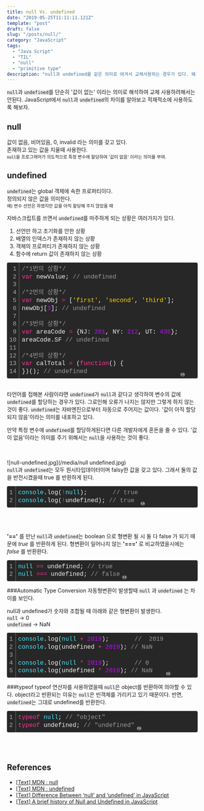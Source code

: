 ```yaml
---
title: null Vs. undefined
date: "2019-05-25T11:11:11.121Z"
template: "post"
draft: false
slug: "/posts/null/"
category: "JavaScript"
tags:
  - "Java Script"
  - "TIL"
  - "null"
  - "primitive type"
description: "null과 undefined를 같은 의미로 여겨서 교체사용하는 경우가 있다. 왜 이 둘을 교체해서 사용하면 안되는지에 관해 알아보자."
---
```

<head>
<style>
code {
  background-color: #ececec
}
</style>
</head>

<code>null</code>과 <code>undefined</code>를 단순히 '값이 없는' 이라는 의미로 해석하여 교체 사용하려해서는 안된다. JavaScript에서 <code>null</code>과 <code>undefined</code>의 차이를 알아보고 적재적소에 사용하도록 해보자.

## null
값이 없음, 비어있음, 0, invalid 라는 의미를 갖고 있다.<br>
존재하고 있는 값을 지울때 사용한다. <br>
<small><code>null</code>을 프로그래머가 의도적으로 특정 변수에 할당하여 '값이 없음' 이라는 의미를 부여.</small>


## undefined
<code>undefined</code>는 global 객체에 속한 프로퍼티이다. <br>
정의되지 않은 값을 의미한다. <br>
<small>예) 변수 선언은 하였지만 값을 아직 할당해 주지 않았을 때</small>

자바스크립트를 쓰면서 <code>undefined</code>를 마주하게 되는 상황은 여러가지가 있다.
1. 선언만 하고 초기화를 안한 상황
2. 배열의 인덱스가 존재하지 않는 상황
3. 객체의 프로퍼티가 존재하지 않는 상황
4. 함수에 return 값이 존재하지 않는 상황

<div class="colorscripter-code" style="color:#f0f0f0; font-size: 13px;font-family:Consolas, 'Liberation Mono', Menlo, Courier, monospace !important; position:relative !important; overflow:auto"><table class="colorscripter-code-table" style="margin:0; padding:0; border:none; background-color:#272727; border-radius:4px;" cellspacing="0" cellpadding="0"><tr><td style="padding:6px; border-right:2px solid #4f4f4f"><div style="margin:0; padding:0; word-break:normal; text-align:right; color:#aaa; font-family:Consolas, 'Liberation Mono', Menlo, Courier, monospace !important; line-height:130%"><div style="line-height:130%">1</div><div style="line-height:130%">2</div><div style="line-height:130%">3</div><div style="line-height:130%">4</div><div style="line-height:130%">5</div><div style="line-height:130%">6</div><div style="line-height:130%">7</div><div style="line-height:130%">8</div><div style="line-height:130%">9</div><div style="line-height:130%">10</div><div style="line-height:130%">11</div><div style="line-height:130%">12</div><div style="line-height:130%">13</div><div style="line-height:130%">14</div></div></td><td style="padding:6px 0"><div style="margin:0; padding:0; color:#f0f0f0; font-family:Consolas, 'Liberation Mono', Menlo, Courier, monospace !important; line-height:130%"><div style="padding:0 6px; white-space:pre; line-height:130%"><span style="color:#999999">/*1번의&nbsp;상황*/</span>&nbsp;</div><div style="padding:0 6px; white-space:pre; line-height:130%"><span style="color:#ff3399">var</span>&nbsp;newValue;&nbsp;<span style="color:#999999">//&nbsp;undefined</span></div><div style="padding:0 6px; white-space:pre; line-height:130%">&nbsp;</div><div style="padding:0 6px; white-space:pre; line-height:130%"><span style="color:#999999">/*2번의&nbsp;상황*/</span>&nbsp;</div><div style="padding:0 6px; white-space:pre; line-height:130%"><span style="color:#ff3399">var</span>&nbsp;newObj&nbsp;<span style="color:#0086b3"></span><span style="color:#ff3399">=</span>&nbsp;[<span style="color:#ffd500">'first'</span>,&nbsp;<span style="color:#ffd500">'second'</span>,&nbsp;<span style="color:#ffd500">'third'</span>];</div><div style="padding:0 6px; white-space:pre; line-height:130%">newObj[<span style="color:#c10aff">3</span>];&nbsp;<span style="color:#999999">//&nbsp;undefined</span></div><div style="padding:0 6px; white-space:pre; line-height:130%">&nbsp;</div><div style="padding:0 6px; white-space:pre; line-height:130%"><span style="color:#999999">/*3번의&nbsp;상황*/</span></div><div style="padding:0 6px; white-space:pre; line-height:130%"><span style="color:#ff3399">var</span>&nbsp;areaCode&nbsp;<span style="color:#0086b3"></span><span style="color:#ff3399">=</span>&nbsp;{NJ:&nbsp;<span style="color:#c10aff">201</span>,&nbsp;NY:&nbsp;<span style="color:#c10aff">212</span>,&nbsp;UT:&nbsp;<span style="color:#c10aff">435</span>};</div><div style="padding:0 6px; white-space:pre; line-height:130%">areaCode.SF&nbsp;<span style="color:#999999">//&nbsp;undefined</span></div><div style="padding:0 6px; white-space:pre; line-height:130%">&nbsp;</div><div style="padding:0 6px; white-space:pre; line-height:130%"><span style="color:#999999">/*4번의&nbsp;상황*/</span></div><div style="padding:0 6px; white-space:pre; line-height:130%"><span style="color:#ff3399">var</span>&nbsp;calTotal&nbsp;<span style="color:#0086b3"></span><span style="color:#ff3399">=</span>&nbsp;(<span style="color:#ff3399">function</span>()&nbsp;{</div><div style="padding:0 6px; white-space:pre; line-height:130%">})();&nbsp;<span style="color:#999999">//&nbsp;undefined</span></div></div></td><td style="vertical-align:bottom; padding:0 2px 4px 0"><a href="http://colorscripter.com/info#e" target="_blank" style="text-decoration:none; color:white"><span style="font-size:9px; word-break:normal; background-color:#4f4f4f; color:white; border-radius:10px; padding:1px">cs</span></a></td></tr></table></div><br>

타언어를 접해본 사람이라면 <code>undefined</code>가 <code>null</code>과 같다고 생각하여 변수의 값에 <code>undefined</code>를 할당하는 경우가 있다. 그로인해 오류가 나지는 않지만 그렇게 하지 않는 것이 좋다. <code>undefined</code>는 자바엔진으로부터 자동으로 주어지는 값이다. '값이 아직 할당되지 않음'이라는 의미를 내포하고 있다.

만약 특정 변수에 <code>undefined</code>를 할당하게된다면 다른 개발자에게 혼돈을 줄 수 있다. '값이 없음'이라는 의미를 주기 위해서는 <code>null</code>을 사용하는 것이 좋다.
<br><br><br>


![null-undefined.jpg](/media/null undefined.jpg)<br>
<code>null</code>과 <code>undefined</code>는 모두 원시타입데이터이며 falsy한 값을 갖고 있다. 그래서 둘의 값을 반전시켰을때 true 를 반환하게 된다.
<div class="colorscripter-code" style="color:#f0f0f0; font-size: 13px;font-family:Consolas, 'Liberation Mono', Menlo, Courier, monospace !important; position:relative !important; overflow:auto"><table class="colorscripter-code-table" style="margin:0; padding:0; border:none; background-color:#272727; border-radius:4px;" cellspacing="0" cellpadding="0"><tr><td style="padding:6px; border-right:2px solid #4f4f4f"><div style="margin:0; padding:0; word-break:normal; text-align:right; color:#aaa; font-family:Consolas, 'Liberation Mono', Menlo, Courier, monospace !important; line-height:130%"><div style="line-height:130%">1</div><div style="line-height:130%">2</div></div></td><td style="padding:6px 0"><div style="margin:0; padding:0; color:#f0f0f0; font-family:Consolas, 'Liberation Mono', Menlo, Courier, monospace !important; line-height:130%"><div style="padding:0 6px; white-space:pre; line-height:130%"><span style="color:#4be6fa">console</span>.log(<span style="color:#0086b3"></span><span style="color:#ff3399">!</span><span style="color:#4be6fa">null</span>);&nbsp;&nbsp;&nbsp;&nbsp;&nbsp;&nbsp;&nbsp;<span style="color:#999999">//&nbsp;true</span></div><div style="padding:0 6px; white-space:pre; line-height:130%"><span style="color:#4be6fa">console</span>.log(<span style="color:#0086b3"></span><span style="color:#ff3399">!</span>undefined);&nbsp;<span style="color:#999999">//&nbsp;true</span></div></div></td><td style="vertical-align:bottom; padding:0 2px 4px 0"><a href="http://colorscripter.com/info#e" target="_blank" style="text-decoration:none; color:white"><span style="font-size:9px; word-break:normal; background-color:#4f4f4f; color:white; border-radius:10px; padding:1px">cs</span></a></td></tr></table></div><br><br><br>

<b>'=='</b> 를 만난 <code>null</code>과 <code>undefined</code>는 boolean 으로 형변환 될 시 둘 다 false 가 되기 때문에 <i>true</i> 를 반환하게 된다. 형변환이 일어나지 않는 <b>'==='</b> 로 비교하였을시에는 <i>false</i> 를 반환환다.
<div class="colorscripter-code" style="color:#f0f0f0; font-size: 13px;font-family:Consolas, 'Liberation Mono', Menlo, Courier, monospace !important; position:relative !important; overflow:auto"><table class="colorscripter-code-table" style="margin:0; padding:0; border:none; background-color:#272727; border-radius:4px;" cellspacing="0" cellpadding="0"><tr><td style="padding:6px; border-right:2px solid #4f4f4f"><div style="margin:0; padding:0; word-break:normal; text-align:right; color:#aaa; font-family:Consolas, 'Liberation Mono', Menlo, Courier, monospace !important; line-height:130%"><div style="line-height:130%">1</div><div style="line-height:130%">2</div></div></td><td style="padding:6px 0"><div style="margin:0; padding:0; color:#f0f0f0; font-family:Consolas, 'Liberation Mono', Menlo, Courier, monospace !important; line-height:130%"><div style="padding:0 6px; white-space:pre; line-height:130%"><span style="color:#4be6fa">null</span>&nbsp;<span style="color:#0086b3"></span><span style="color:#ff3399">=</span><span style="color:#0086b3"></span><span style="color:#ff3399">=</span>&nbsp;undefined;&nbsp;<span style="color:#999999">//&nbsp;true</span></div><div style="padding:0 6px; white-space:pre; line-height:130%"><span style="color:#4be6fa">null</span>&nbsp;<span style="color:#0086b3"></span><span style="color:#ff3399">=</span><span style="color:#0086b3"></span><span style="color:#ff3399">=</span><span style="color:#0086b3"></span><span style="color:#ff3399">=</span>&nbsp;undefined;&nbsp;<span style="color:#999999">//&nbsp;false</span></div></div></td><td style="vertical-align:bottom; padding:0 2px 4px 0"><a href="http://colorscripter.com/info#e" target="_blank" style="text-decoration:none; color:white"><span style="font-size:9px; word-break:normal; background-color:#4f4f4f; color:white; border-radius:10px; padding:1px">cs</span></a></td></tr></table></div>

###Automatic Type Conversion
자동형변환이 발생할때 <code>null</code> 과 <code>undefined</code> 는 차이를 보인다.<br>

null과 undefined가 숫자와 조합될 때 아래와 같은 형변환이 발생한다.<br>
<code>null</code> → 0<br>
<code>undefined</code> → NaN
<div class="colorscripter-code" style="color:#f0f0f0; font-size: 13px;font-family:Consolas, 'Liberation Mono', Menlo, Courier, monospace !important; position:relative !important; overflow:auto"><table class="colorscripter-code-table" style="margin:0; padding:0; border:none; background-color:#272727; border-radius:4px;" cellspacing="0" cellpadding="0"><tr><td style="padding:6px; border-right:2px solid #4f4f4f"><div style="margin:0; padding:0; word-break:normal; text-align:right; color:#aaa; font-family:Consolas, 'Liberation Mono', Menlo, Courier, monospace !important; line-height:130%"><div style="line-height:130%">1</div><div style="line-height:130%">2</div><div style="line-height:130%">3</div><div style="line-height:130%">4</div><div style="line-height:130%">5</div></div></td><td style="padding:6px 0"><div style="margin:0; padding:0; color:#f0f0f0; font-family:Consolas, 'Liberation Mono', Menlo, Courier, monospace !important; line-height:130%"><div style="padding:0 6px; white-space:pre; line-height:130%"><span style="color:#4be6fa">console</span>.log(<span style="color:#4be6fa">null</span>&nbsp;<span style="color:#0086b3"></span><span style="color:#ff3399">+</span>&nbsp;<span style="color:#c10aff">2019</span>);&nbsp;&nbsp;&nbsp;&nbsp;&nbsp;&nbsp;&nbsp;<span style="color:#999999">//&nbsp;&nbsp;2019</span></div><div style="padding:0 6px; white-space:pre; line-height:130%"><span style="color:#4be6fa">console</span>.log(undefined&nbsp;<span style="color:#0086b3"></span><span style="color:#ff3399">+</span>&nbsp;<span style="color:#c10aff">2019</span>);&nbsp;<span style="color:#999999">//&nbsp;NaN</span></div><div style="padding:0 6px; white-space:pre; line-height:130%">&nbsp;</div><div style="padding:0 6px; white-space:pre; line-height:130%"><span style="color:#4be6fa">console</span>.log(<span style="color:#4be6fa">null</span>&nbsp;<span style="color:#0086b3"></span><span style="color:#ff3399">*</span>&nbsp;<span style="color:#c10aff">2019</span>);&nbsp;&nbsp;&nbsp;&nbsp;&nbsp;&nbsp;&nbsp;<span style="color:#999999">//&nbsp;0</span></div><div style="padding:0 6px; white-space:pre; line-height:130%"><span style="color:#4be6fa">console</span>.log(undefined&nbsp;<span style="color:#0086b3"></span><span style="color:#ff3399">*</span>&nbsp;<span style="color:#c10aff">2019</span>);&nbsp;<span style="color:#999999">//&nbsp;NaN</span></div></div></td><td style="vertical-align:bottom; padding:0 2px 4px 0"><a href="http://colorscripter.com/info#e" target="_blank" style="text-decoration:none; color:white"><span style="font-size:9px; word-break:normal; background-color:#4f4f4f; color:white; border-radius:10px; padding:1px">cs</span></a></td></tr></table></div>

###typeof
typeof 연산자를 사용하였을때 <code>null</code>은 object를 반환하여 의아할 수 있다. 
object라고 반환되는 이유는 <code>null</code>은 빈객체를 가리키고 있기 때문이다. 반면, <code>undefined</code>는 그대로 undefined를 반환한다.

<div class="colorscripter-code" style="color:#f0f0f0; font-size: 13px;font-family:Consolas, 'Liberation Mono', Menlo, Courier, monospace !important; position:relative !important; overflow:auto"><table class="colorscripter-code-table" style="margin:0; padding:0; border:none; background-color:#272727; border-radius:4px;" cellspacing="0" cellpadding="0"><tr><td style="padding:6px; border-right:2px solid #4f4f4f"><div style="margin:0; padding:0; word-break:normal; text-align:right; color:#aaa; font-family:Consolas, 'Liberation Mono', Menlo, Courier, monospace !important; line-height:130%"><div style="line-height:130%">1</div><div style="line-height:130%">2</div></div></td><td style="padding:6px 0"><div style="margin:0; padding:0; color:#f0f0f0; font-family:Consolas, 'Liberation Mono', Menlo, Courier, monospace !important; line-height:130%"><div style="padding:0 6px; white-space:pre; line-height:130%"><span style="color:#ff3399">typeof</span>&nbsp;<span style="color:#4be6fa">null</span>;&nbsp;<span style="color:#999999">//&nbsp;"object"</span></div><div style="padding:0 6px; white-space:pre; line-height:130%"><span style="color:#ff3399">typeof</span>&nbsp;undefined;&nbsp;<span style="color:#999999">//&nbsp;"undefined"</span></div></div></td><td style="vertical-align:bottom; padding:0 2px 4px 0"><a href="http://colorscripter.com/info#e" target="_blank" style="text-decoration:none; color:white"><span style="font-size:9px; word-break:normal; background-color:#4f4f4f; color:white; border-radius:10px; padding:1px">cs</span></a></td></tr></table></div><br><br><br>


## References
- <a href="https://developer.mozilla.org/en-US/docs/Web/JavaScript/Reference/Global_Objects/null" target="_blank">[Text] MDN : null</a>
- <a href="https://developer.mozilla.org/en-US/docs/Web/JavaScript/Reference/Global_Objects/undefined" target="_blank">[Text] MDN : undefined</a>
- <a href="http://www.tothenew.com/blog/difference-between-undefined-and-null-in-javascript/" target="_blank">[Text] Difference Between ‘null’ and ‘undefined’ in JavaScript</a>
- <a href="https://medium.com/@stephenthecurt/a-brief-history-of-null-and-undefined-in-javascript-c283caab662e" target="_blank">[Text] A brief history of Null and Undefined in JavaScript</a>

